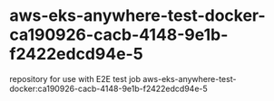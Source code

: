 # aws-eks-anywhere-test-docker-ca190926-cacb-4148-9e1b-f2422edcd94e-5
repository for use with E2E test job aws-eks-anywhere-test-docker:ca190926-cacb-4148-9e1b-f2422edcd94e-5
